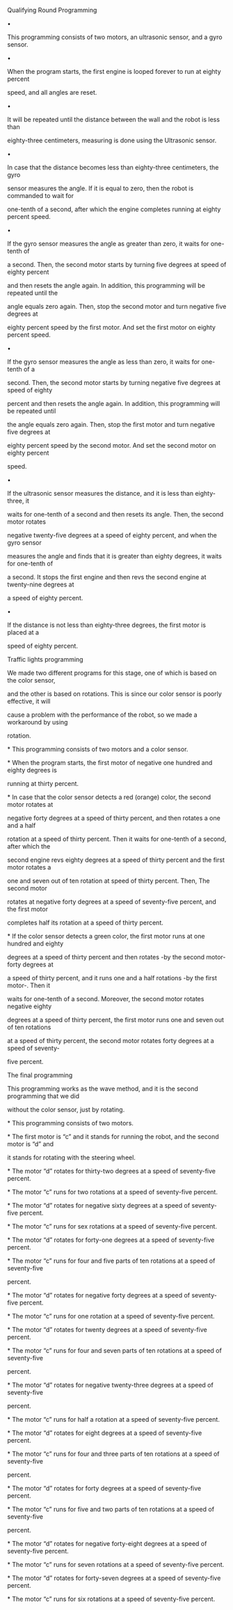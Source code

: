 ﻿

Qualifying Round Programming

•

This programming consists of two motors, an ultrasonic sensor, and a gyro sensor.

•

When the program starts, the first engine is looped forever to run at eighty percent

speed, and all angles are reset.

•

It will be repeated until the distance between the wall and the robot is less than

eighty-three centimeters, measuring is done using the Ultrasonic sensor.

•

In case that the distance becomes less than eighty-three centimeters, the gyro

sensor measures the angle. If it is equal to zero, then the robot is commanded to wait for

one-tenth of a second, after which the engine completes running at eighty percent speed.

•

If the gyro sensor measures the angle as greater than zero, it waits for one-tenth of

a second. Then, the second motor starts by turning five degrees at speed of eighty percent

and then resets the angle again. In addition, this programming will be repeated until the

angle equals zero again. Then, stop the second motor and turn negative five degrees at

eighty percent speed by the first motor. And set the first motor on eighty percent speed.

•

If the gyro sensor measures the angle as less than zero, it waits for one-tenth of a

second. Then, the second motor starts by turning negative five degrees at speed of eighty

percent and then resets the angle again. In addition, this programming will be repeated until

the angle equals zero again. Then, stop the first motor and turn negative five degrees at

eighty percent speed by the second motor. And set the second motor on eighty percent

speed.

•

If the ultrasonic sensor measures the distance, and it is less than eighty-three, it

waits for one-tenth of a second and then resets its angle. Then, the second motor rotates

negative twenty-five degrees at a speed of eighty percent, and when the gyro sensor

measures the angle and finds that it is greater than eighty degrees, it waits for one-tenth of

a second. It stops the first engine and then revs the second engine at twenty-nine degrees at

a speed of eighty percent.

•

If the distance is not less than eighty-three degrees, the first motor is placed at a

speed of eighty percent.

Traffic lights programming

We made two different programs for this stage, one of which is based on the color sensor,

and the other is based on rotations. This is since our color sensor is poorly effective, it will

cause a problem with the performance of the robot, so we made a workaround by using

rotation.

\* This programming consists of two motors and a color sensor.

\* When the program starts, the first motor of negative one hundred and eighty degrees is

running at thirty percent.

\* In case that the color sensor detects a red (orange) color, the second motor rotates at

negative forty degrees at a speed of thirty percent, and then rotates a one and a half





rotation at a speed of thirty percent. Then it waits for one-tenth of a second, after which the

second engine revs eighty degrees at a speed of thirty percent and the first motor rotates a

one and seven out of ten rotation at speed of thirty percent. Then, The second motor

rotates at negative forty degrees at a speed of seventy-five percent, and the first motor

completes half its rotation at a speed of thirty percent.

\* If the color sensor detects a green color, the first motor runs at one hundred and eighty

degrees at a speed of thirty percent and then rotates -by the second motor- forty degrees at

a speed of thirty percent, and it runs one and a half rotations -by the first motor-. Then it

waits for one-tenth of a second. Moreover, the second motor rotates negative eighty

degrees at a speed of thirty percent, the first motor runs one and seven out of ten rotations

at a speed of thirty percent, the second motor rotates forty degrees at a speed of seventy-

five percent.

The final programming

This programming works as the wave method, and it is the second programming that we did

without the color sensor, just by rotating.

\* This programming consists of two motors.

\* The first motor is “c” and it stands for running the robot, and the second motor is “d” and

it stands for rotating with the steering wheel.

\* The motor “d” rotates for thirty-two degrees at a speed of seventy-five percent.

\* The motor “c” runs for two rotations at a speed of seventy-five percent.

\* The motor “d” rotates for negative sixty degrees at a speed of seventy-five percent.

\* The motor “c” runs for sex rotations at a speed of seventy-five percent.

\* The motor “d” rotates for forty-one degrees at a speed of seventy-five percent.

\* The motor “c” runs for four and five parts of ten rotations at a speed of seventy-five

percent.

\* The motor “d” rotates for negative forty degrees at a speed of seventy-five percent.

\* The motor “c” runs for one rotation at a speed of seventy-five percent.

\* The motor “d” rotates for twenty degrees at a speed of seventy-five percent.

\* The motor “c” runs for four and seven parts of ten rotations at a speed of seventy-five

percent.

\* The motor “d” rotates for negative twenty-three degrees at a speed of seventy-five

percent.

\* The motor “c” runs for half a rotation at a speed of seventy-five percent.

\* The motor “d” rotates for eight degrees at a speed of seventy-five percent.





\* The motor “c” runs for four and three parts of ten rotations at a speed of seventy-five

percent.

\* The motor “d” rotates for forty degrees at a speed of seventy-five percent.

\* The motor “c” runs for five and two parts of ten rotations at a speed of seventy-five

percent.

\* The motor “d” rotates for negative forty-eight degrees at a speed of seventy-five percent.

\* The motor “c” runs for seven rotations at a speed of seventy-five percent.

\* The motor “d” rotates for forty-seven degrees at a speed of seventy-five percent.

\* The motor “c” runs for six rotations at a speed of seventy-five percent.


